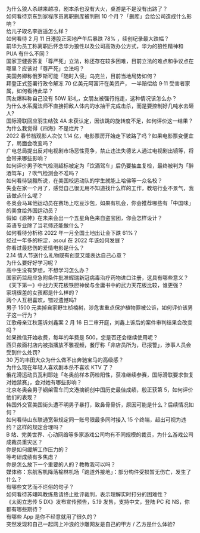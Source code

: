 为什么狼人杀越来越凉，剧本杀也没有大火，桌游是不是没有出路了？  
如何看待京东到家程序员离职删库被判刑 10 个月？「删库」会给公司造成什么影响？  
给儿子取名李逍遥怎么样？  
如何看待 2 月 11 日港股正荣地产午后暴跌 78% ，续创纪录最大跌幅？  
前华为员工称离职后怀念华为狼性以及公司高效办公方式，华为的狼性精神和 PUA 有什么不同？  
国家卫健委答复「尊严死」立法，称还存在较多困难，目前立法的难点和争议点在哪里？应该对「尊严死」立法吗？  
美国务卿称俄罗斯可能「随时入侵」乌克兰，目前当地局势如何？  
拜登正式签署行政令解冻 70 亿美元阿富汗在美资产， 一半赔偿给 9·11 受害者家属，如何看待此举？  
网友爆料称自己没有 50W 彩礼，女朋友被强行拖走，这种情况该怎么办？  
为什么水系魔法师不直接把敌人体内的水抽干完成击杀，而是要控制好几吨水去砸人?  
国际滑联回应羽生结弦 4A 未获认定，因该跳的旋转度不足，如何评价这一结果？  
为什么我觉得《四海》不是烂片？  
2022 春节档观影人次仅 1.14 亿，电影票房开始走下坡路了吗？如果电影票变便宜了，局面会改变吗？  
广电总局提出反对电视剧市场恶性竞争，禁止违法失德艺人通过电视剧出镜等，将会带来哪些影响？  
如何评价男子吹气检测超标被定为「饮酒驾车」后仍要抽血复检，最终被判为「醉酒驾车」？吹气检测会不准吗？  
如何看待饶毅所说，在美国校运动队的学生就能上哈佛等一众名校？  
失业在家一个月了，感觉自己很无用不知道找什么样的工作，教培行业不景气，我该做点什么呢？  
冬奥会马耳他运动员在赛场上吃豆沙包，如果有机会，你会推荐哪些有「中国味」的美食给外国运动员？  
假如《原神》在未来会出一个五星角色来自盗宝团，你会怎样设计？  
英语专业除了当老师还能做什么？  
如何看待分析称 2022 年一月全国土地出让金下跌 61%？  
经过一年多的积淀，asoul 在 2022 年该如何发展？  
你看过最悲伤的爱情电影是什么？  
2.14 情人节送什么礼物既有创意又能表达自己心意？  
为什么要好好学习呢？  
高中生没有梦想，不想学习怎么办？  
国家药监局应急附条件批准辉瑞新冠病毒治疗药物进口注册，这具有哪些意义？  
《天下第一》中战力天花板铁胆神侯与金庸书中的武力天花板比较，谁更强？  
家境很差的女孩都是什么样的？  
两个人互相喜欢，错过遗憾吗?  
男子 1500 元卖掉自家野生桢楠树，涉危害重点保护植物罪被公诉，如何评价该男子这一行为？  
江歌母亲江秋莲诉刘鑫案 2 月 16 日二审开庭，刘鑫上诉后的案件审判结果会改变吗？  
如果微信开始收费，每年的年费是 500，您是否还会继续使用呢？  
西贝莜面村店内被指播放不雅视频，餐厅称「非店员所为，已报警」，涉事人员会受到什么处罚?  
30 万的丰田大众为什么做不出奔驰宝马的高级感？  
为什么现在年轻人喜欢剧本杀不喜欢 KTV 了？  
俄花滑运动员瓦利耶娃「冬奥前样本药检阳性，获准继续参赛，国际滑联要求恢复对她禁赛」，会对她有哪些影响？  
北京冬奥会男子钢架雪车闫文港摘铜创中国历史最佳成绩，殷正获第 5，如何评价他们的表现？  
韩国外交官美国街头遭不明男子暴打，致鼻骨骨折，原因可能是什么？后续情况如何？  
如何看待山东联通宽带规定同一账号限最多同时接入 15 个终端，超出可视为违约？这样的规定合理吗？  
B 站、完美世界、心动网络等多家游戏公司均有不同规模的裁员，为什么游戏公司成裁员重灾区？  
你是如何缓解工作压力的？  
等考研成绩有多焦虑？  
你是怎么放下一个重要的人的？教教我可以吗？  
媒体称：东航客机降落榆林机场「跑道外接地」：部分构件受损暂无伤亡，发生了什么？  
有哪些文艺而不烂俗的句子？  
如何看待苏翊鸣教练恳请终止批评裁判，表示理解实时打分的困难性？  
《太阁立志传 5 DX》发布宣传预告，5.19 发售，支持中文，登陆 PC 和 NS，你都有哪些期待？  
有哪些 App 是你不经意就用了很久的？  
突然发现和自己一起网上冲浪的沙雕网友是自己的甲方 / 乙方是什么体验?  

